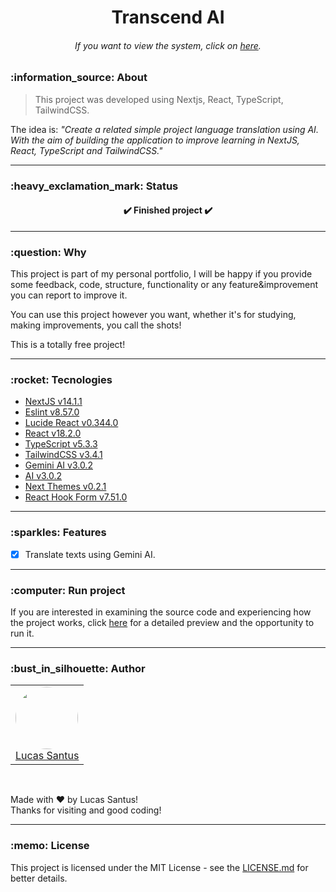 <h1 align="center">Transcend AI</h1>

<h6 align="center">
  If you want to view the system, click on <a href="https://transcend-ai.vercel.app">here</a>.
</h6>

<h3 id="about">:information_source: About</h3>

> This project was developed using Nextjs, React, TypeScript, TailwindCSS.

The idea is:
_"Create a related simple project language translation using AI. With the aim of building the application to improve learning in NextJS, React, TypeScript and TailwindCSS."_

---

<h3 id="status">:heavy_exclamation_mark: Status</h3>

<h4 align="center">
 ✔️ Finished project ✔️
</h4>

---

<h3 id="why">:question: Why</h3>

This project is part of my personal portfolio, I will be happy if you provide some feedback, code, structure, functionality or any feature&improvement you can report to improve it.

You can use this project however you want, whether it's for studying, making improvements, you call the shots!

This is a totally free project!

---

<h3 id="tecnologies">:rocket: Tecnologies</h3>

- [NextJS v14.1.1](https://nextjs.org/)
- [Eslint v8.57.0](https://github.com/eslint/eslint)
- [Lucide React v0.344.0](https://lucide.dev/)
- [React v18.2.0](https://pt-br.reactjs.org/)
- [TypeScript v5.3.3](https://www.typescriptlang.org/)
- [TailwindCSS v3.4.1](https://tailwindcss.com/docs/installation)
- [Gemini AI v3.0.2](https://www.npmjs.com/package/@google/generative-ai)
- [AI v3.0.2](https://vercel.com/blog/introducing-the-vercel-ai-sdk)
- [Next Themes v0.2.1](https://www.npmjs.com/package/next-themes)
- [React Hook Form v7.51.0](https://react-hook-form.com/)

---

<h3 id="features">:sparkles: Features</h3>

- [x] Translate texts using Gemini AI.

---

<h3 id="running">:computer: Run project</h3>

If you are interested in examining the source code and experiencing how the project works, click <a href="/RUNNING.md">here</a> for a detailed preview and the opportunity to run it.

---

<h3 id="author">:bust_in_silhouette: Author</h3>

<table>
	<tr>
		<td>
			<div> 
				<a href="https://github.com/LucasSantus">
					<img style="border-radius: 50%;" src="https://github.com/LucasSantus.png" width="100px;" alt=""/>
					<br />
					Lucas Santus
				</a>
			</div>
		</td>
	</tr>
</table>
<br />

Made with ❤️ by Lucas Santus!<br />
Thanks for visiting and good coding!<br />

---

<h3 id="license">:memo: License</h3>

This project is licensed under the MIT License - see the [LICENSE.md](https://github.com/LucasSantus/transcend-ai/blob/master/LICENSE) for better details.
